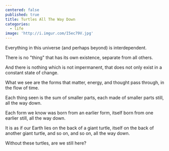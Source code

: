 ```yaml
---
centered: false
published: true
title: Turtles All The Way Down
categories:
  - life
image: 'http://i.imgur.com/I5ec79V.jpg'
---
```

Everything in this universe 
(and perhaps beyond)
is interdependent.

There is no "thing"
that has its own existence,
separate from all others.

And there is nothing
which is not impermanent,
that does not only exist
in a constant state of change.

What we see 
are the forms
that matter, energy, and thought
pass through,
in the flow of time.

Each thing seen
is the sum of smaller parts,
each made of smaller parts still,
all the way down.

Each form we know
was born 
from an earlier form,
itself born 
from one earlier still,
all the way down.

It is as if our Earth
lies on the back 
of a giant turtle,
itself on the back
of another giant turtle, 
and so on, and so on,
all the way down.


Without these turtles,
are we still here?

